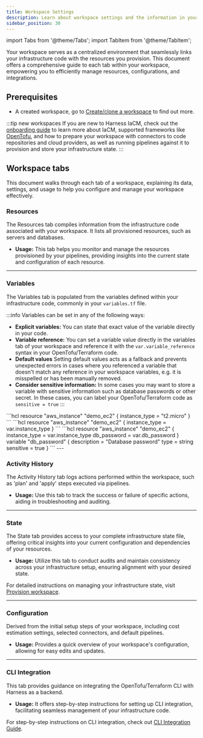 ```yaml
---
title: Workspace Settings
description: Learn about workspace settings and the information in your workspace tabs. 
sidebar_position: 30
---
```


import Tabs from '@theme/Tabs';
import TabItem from '@theme/TabItem';

Your workspace serves as a centralized environment that seamlessly links your infrastructure code with the resources you provision. This document offers a comprehensive guide to each tab within your workspace, empowering you to efficiently manage resources, configurations, and integrations.

## Prerequisites
- A created workspace, go to [Create/clone a workspace](https://developer.harness.io/docs/infra-as-code-management/workspaces/create-workspace) to find out more.

:::tip new workspaces
If you are new to Harness IaCM, check out the [onboarding guide](/docs/infra-as-code-management/get-started/) to learn more about IaCM, supported frameworks like [OpenTofu](https://opentofu.org/), and how to prepare your workspace with connectors to code repositories and cloud providers, as well as running pipelines against it to provision and store your infrastructure state. 
:::

## Workspace tabs
This document walks through each tab of a workspace, explaining its data, settings, and usage to help you configure and manage your workspace effectively.

### Resources
The Resources tab compiles information from the infrastructure code associated with your workspace. It lists all provisioned resources, such as servers and databases.
- **Usage:** This tab helps you monitor and manage the resources provisioned by your pipelines, providing insights into the current state and configuration of each resource.
---
### Variables
The Variables tab is populated from the variables defined within your infrastructure code, commonly in your `variables.tf` file.

:::info
Variables can be set in any of the following ways:
- **Explicit variables:** You can state that exact value of the variable directly in your code.
- **Variable reference:** You can set a variable value directly in the variables tab of your workspace and reference it with the `var.variable_reference` syntax in your OpenTofu/Terraform code. 
- **Default values** Setting default values acts as a fallback and prevents unexpected errors in cases where you referenced a variable that doesn't match any reference in your workspace variables, e.g. it is misspelled or has been manually removed.
- **Consider sensitive information:** In some cases you may want to store a variable with sensitive information such as database passwords or other secret. In these cases, you can label your OpenTofu/Terraform code as `sensitive = true`
:::

<Tabs>
<TabItem value="Explicit variable">
```hcl
resource "aws_instance" "demo_ec2" {
  instance_type = "t2.micro"
}
```
</TabItem>
<TabItem value="Variable reference">
```hcl
resource "aws_instance" "demo_ec2" {
  instance_type = var.instance_type
}
```
</TabItem>
<TabItem value="Default values & sensitive information">
```hcl
resource "aws_instance" "demo_ec2" {
  instance_type = var.instance_type
  db_password = var.db_password
}
variable "db_password" {
    description = "Database password"
    type = string
    sensitive = true
  }
```
</TabItem>
</Tabs>
---

### Activity History
The Activity History tab logs actions performed within the workspace, such as 'plan' and 'apply' steps executed via pipelines.
- **Usage:** Use this tab to track the success or failure of specific actions, aiding in troubleshooting and auditing.
---
### State
The State tab provides access to your complete infrastructure state file, offering critical insights into your current configuration and dependencies of your resources.
- **Usage:** Utilize this tab to conduct audits and maintain consistency across your infrastructure setup, ensuring alignment with your desired state.

For detailed instructions on managing your infrastructure state, visit [Provision workspace](https://developer.harness.io/docs/infra-as-code-management/workspaces/provision-workspace).

---
### Configuration
Derived from the initial setup steps of your workspace, including cost estimation settings, selected connectors, and default pipelines.
- **Usage:** Provides a quick overview of your workspace's configuration, allowing for easy edits and updates.
---
### CLI Integration
This tab provides guidance on integrating the OpenTofu/Terraform CLI with Harness as a backend.
- **Usage:** It offers step-by-step instructions for setting up CLI integration, facilitating seamless management of your infrastructure code.

For step-by-step instructions on CLI integration, check out [CLI Integration Guide](https://developer.harness.io/docs/infra-as-code-management/workspaces/cli-integration).